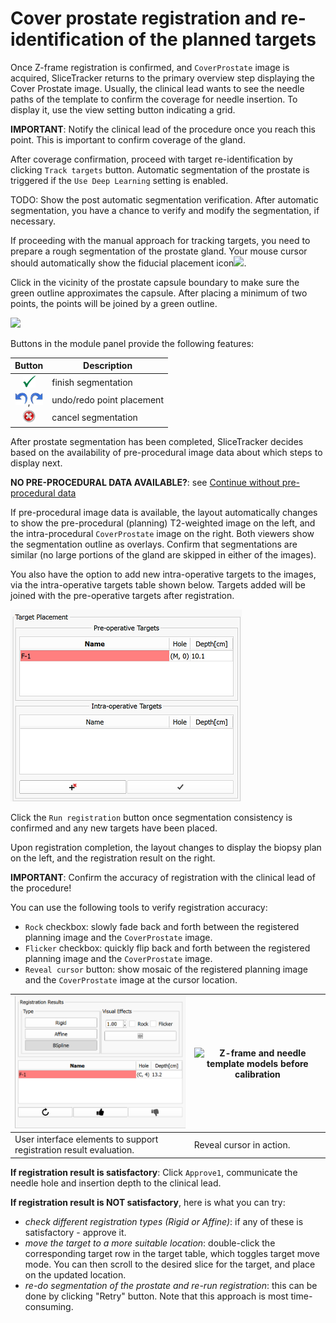 # Cover prostate registration and re-identification of the planned targets

Once Z-frame registration is confirmed, and `CoverProstate` image is acquired, SliceTracker returns to the primary overview step displaying the Cover Prostate image. Usually, the clinical lead wants to see the needle paths of the template to confirm the coverage for needle insertion.  To display it, use the view setting button indicating a grid. 

**IMPORTANT**: Notify the clinical lead of the procedure once you reach this point. This is important to confirm coverage of the gland.

After coverage confirmation, proceed with target re-identification by clicking `Track targets` button. Automatic segmentation of the prostate is triggered if the `Use Deep Learning` setting is enabled.

TODO: Show the post automatic segmentation verification.
After automatic segmentation, you have a chance to verify and modify the segmentation, if necessary.

If proceeding with the manual approach for tracking targets, you need to prepare a rough segmentation of the prostate gland. Your mouse cursor should automatically show the fiducial placement icon![](../images/fiducialmode_icon.png).

Click in the vicinity of the prostate capsule boundary to make sure the green outline approximates the capsule. After placing a minimum of two points, the points will be joined by a green outline.

![](../images/volumeclip_contour.png)

Buttons in the module panel provide the following features:

|<center>Button|Description|
|--|--|
|<center><img src="../images/Icons/icon-greenCheck.png" width="20">|finish segmentation|
|<center><img src="../images/Icons/icon-undo.png" width="20">,<img src="../images/Icons/icon-redo.png" width="20">|undo/redo point placement|
|<center><img src="../images/Icons/icon-cancelSegmentation.png" width="20">|cancel segmentation|

After prostate segmentation has been completed, SliceTracker decides based on the availability of pre-procedural image data about which steps to display next.

**NO PRE-PROCEDURAL DATA AVAILABLE?**: see [Continue without pre-procedural data](continue_without_preop.md)

If pre-procedural image data is available, the layout automatically changes to show the pre-procedural (planning) T2-weighted image on the left, and the intra-procedural `CoverProstate` image on the right. Both viewers show the segmentation outline as overlays. Confirm that segmentations are similar (no large portions of the gland are skipped in either of the images).

You also have the option to add new intra-operative targets to the images, via the intra-operative targets table shown below. Targets added will be joined with the pre-operative targets after registration.

![](/assets/intra_operative_targets.png)

Click the `Run registration` button once segmentation consistency is confirmed and any new targets have been placed.

Upon registration completion, the layout changes to display the biopsy plan on the left, and the registration result on the right.

**IMPORTANT**: Confirm the accuracy of registration with the clinical lead of the procedure!

You can use the following tools to verify registration accuracy:
* `Rock` checkbox: slowly fade back and forth between the registered planning image and the `CoverProstate` image.
* `Flicker` checkbox: quickly flip back and forth between the registered planning image and the `CoverProstate` image.
* `Reveal cursor` button: show mosaic of the registered planning image and the `CoverProstate` image at the cursor location.

| ![Biopsy template assembly (left) and Z-frame. MR-visible capsules are yellow within a plexiglass enclosure.](../images/registration_evaluation.png) | ![Z-frame and needle template models before calibration ](../images/reveal_cursor.png) |
| -- | -- |
| User interface elements to support registration result evaluation. | Reveal cursor in action. |


**If registration result is satisfactory**: Click `Approve1`, communicate the needle hole and insertion depth to the clinical lead.

**If registration result is NOT satisfactory**, here is what you can try:
* _check different registration types (Rigid or Affine)_: if any of these is satisfactory - approve it.
* _move the target to a more suitable location_: double-click the corresponding target row in the target table, which toggles target move mode. You can then scroll to the desired slice for the target, and place on the updated location.
* _re-do segmentation of the prostate and re-run registration_: this can be done by clicking "Retry" button. Note that this approach is most time-consuming.
